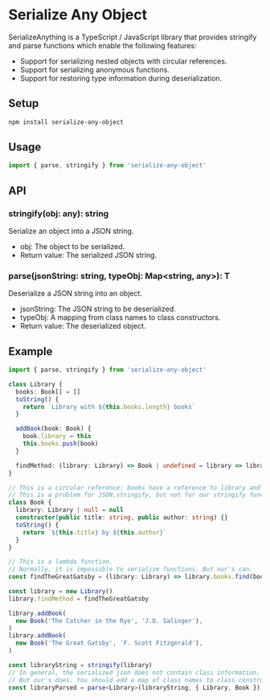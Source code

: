# Serialize Any Object

SerializeAnything is a TypeScript / JavaScript library that provides stringify and parse functions which enable the following features:

- Support for serializing nested objects with circular references.
- Support for serializing anonymous functions.
- Support for restoring type information during deserialization.

## Setup

```bash
npm install serialize-any-object
```

## Usage

```typescript
import { parse, stringify } from 'serialize-any-object'
```

## API

### stringify(obj: any): string

Serialize an object into a JSON string.

- obj: The object to be serialized.
- Return value: The serialized JSON string.

### parse<T>(jsonString: string, typeObj: Map<string, any>): T

Deserialize a JSON string into an object.

- jsonString: The JSON string to be deserialized.
- typeObj: A mapping from class names to class constructors.
- Return value: The deserialized object.

## Example

```typescript
import { parse, stringify } from 'serialize-any-object'

class Library {
  books: Book[] = []
  toString() {
    return `Library with ${this.books.length} books`
  }

  addBook(book: Book) {
    book.library = this
    this.books.push(book)
  }

  findMethod: (library: Library) => Book | undefined = library => library.books[0]
}

// This is a circular reference: books have a reference to library and library has a reference to books
// This is a problem for JSON.stringify, but not for our stringify function
class Book {
  library: Library | null = null
  constructor(public title: string, public author: string) {}
  toString() {
    return `${this.title} by ${this.author}`
  }
}

// This is a lambda function.
// Normally, it is impossible to serialize functions. But our's can.
const findTheGreatGatsby = (library: Library) => library.books.find(book => book.title === 'The Great Gatsby')

const library = new Library()
library.findMethod = findTheGreatGatsby

library.addBook(
  new Book('The Catcher in the Rye', 'J.D. Salinger'),
)
library.addBook(
  new Book('The Great Gatsby', 'F. Scott Fitzgerald'),
)

const libraryString = stringify(library)
// In general, the serialized json does not contain class information.
// But our's does. You should add a map of class names to class constructors.
const libraryParsed = parse<Library>(libraryString, { Library, Book })
```
